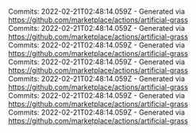Commits: 2022-02-21T02:48:14.059Z - Generated via https://github.com/marketplace/actions/artificial-grass
<br>
Commits: 2022-02-21T02:48:14.059Z - Generated via https://github.com/marketplace/actions/artificial-grass
<br>
Commits: 2022-02-21T02:48:14.059Z - Generated via https://github.com/marketplace/actions/artificial-grass
<br>
Commits: 2022-02-21T02:48:14.059Z - Generated via https://github.com/marketplace/actions/artificial-grass
<br>
Commits: 2022-02-21T02:48:14.059Z - Generated via https://github.com/marketplace/actions/artificial-grass
<br>
Commits: 2022-02-21T02:48:14.059Z - Generated via https://github.com/marketplace/actions/artificial-grass
<br>
Commits: 2022-02-21T02:48:14.059Z - Generated via https://github.com/marketplace/actions/artificial-grass
<br>
